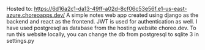 Hosted to: https://6d16a2c1-da13-49ff-a02d-8cf06c53e56f.e1-us-east-azure.choreoapps.dev/
A simple notes web app created using django as the backend and react as the frontend.
JWT is used for authentication as well. 
I have used postgresql as database from the hosting website choreo.dev.
To run this website locally, you can change the db from postgresql to sqlite 3 in settings.py
